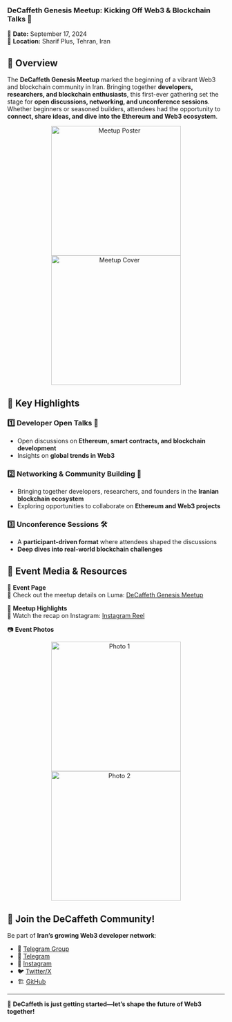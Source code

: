 
### **DeCaffeth Genesis Meetup: Kicking Off Web3 & Blockchain Talks 🚀**  

📅 **Date:** September 17, 2024  
📍 **Location:** Sharif Plus, Tehran, Iran  

## 🎯 Overview  
The **DeCaffeth Genesis Meetup** marked the beginning of a vibrant Web3 and blockchain community in Iran. Bringing together **developers, researchers, and blockchain enthusiasts**, this first-ever gathering set the stage for **open discussions, networking, and unconference sessions**. Whether beginners or seasoned builders, attendees had the opportunity to **connect, share ideas, and dive into the Ethereum and Web3 ecosystem**.  

<p align="center">
  <img src="https://github.com/DeCaffeth/DeCaffeth/blob/main/Meetup%231/meetup#1_poster.jpg" alt="Meetup Poster" width="300"/>
  <img src="https://github.com/DeCaffeth/DeCaffeth/blob/main/Meetup%231/meetup#1_cover.jpg" alt="Meetup Cover" width="300"/>
</p>  

## 🔹 Key Highlights  

### 1️⃣ **Developer Open Talks** 🎤  
- Open discussions on **Ethereum, smart contracts, and blockchain development**  
- Insights on **global trends in Web3**  

### 2️⃣ **Networking & Community Building** 🔗  
- Bringing together developers, researchers, and founders in the **Iranian blockchain ecosystem**  
- Exploring opportunities to collaborate on **Ethereum and Web3 projects**  

### 3️⃣ **Unconference Sessions** 🛠  
- A **participant-driven format** where attendees shaped the discussions  
- **Deep dives into real-world blockchain challenges**  

## 📸 Event Media & Resources  
📅 **Event Page**  
🔗 Check out the meetup details on Luma: [DeCaffeth Genesis Meetup](https://lu.ma/)  

🎥 **Meetup Highlights**  
🔗 Watch the recap on Instagram: [Instagram Reel](https://www.instagram.com/decaffeth)  

📷 **Event Photos**  
<p align="center">
  <img src="https://github.com/DeCaffeth/DeCaffeth/blob/main/Meetup%231/meetup#1_photo1.jpg" alt="Photo 1" width="300"/>
  <img src="https://github.com/DeCaffeth/DeCaffeth/blob/main/Meetup%231/meetup#1_photo2.jpg" alt="Photo 2" width="300"/>
</p>  

## 💬 Join the DeCaffeth Community!  
Be part of **Iran’s growing Web3 developer network**:  
- 💬 [Telegram Group](https://t.me/+ZLX3NJEAHZYyNjc0)  
- 📱 [Telegram](https://t.me/decaffeth)  
- 📱 [Instagram](https://www.instagram.com/decaffeth)  
- 🐦 [Twitter/X](https://x.com/decaffeth)  
- 🏗 [GitHub](https://github.com/decaffeth)  

---  
🚀 **DeCaffeth is just getting started—let’s shape the future of Web3 together!**  
